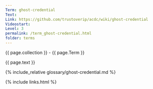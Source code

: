 ```yaml
---
Term: ghost-credential
Text: 
Link: https://github.com/trustoverip/acdc/wiki/ghost-credential
Videostart: 
Level: 3
permalink: /term_ghost-credential.html
folder: terms
---
```


{{ page.collection }} - {{ page.Term }}

   {{ page.text }}

{% include_relative glossary/ghost-credential.md %}

 {% include links.html %} 
